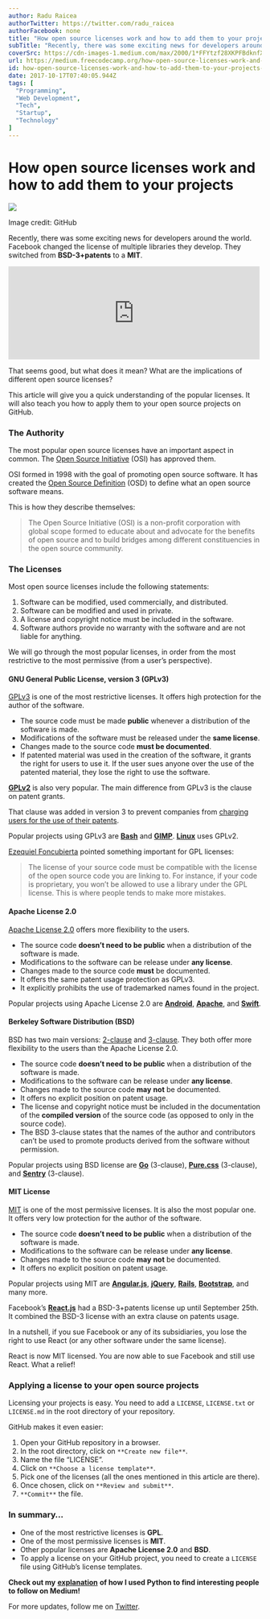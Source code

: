 ```yaml
---
author: Radu Raicea
authorTwitter: https://twitter.com/radu_raicea
authorFacebook: none
title: "How open source licenses work and how to add them to your projects"
subTitle: "Recently, there was some exciting news for developers around the world. Facebook changed the license of multiple libraries they develop. ..."
coverSrc: https://cdn-images-1.medium.com/max/2000/1*FFYtzf28XKPFBdknfXf-jg.jpeg
url: https://medium.freecodecamp.org/how-open-source-licenses-work-and-how-to-add-them-to-your-projects-34310c3cf94
id: how-open-source-licenses-work-and-how-to-add-them-to-your-projects-34310c3cf94
date: 2017-10-17T07:40:05.944Z
tags: [
  "Programming",
  "Web Development",
  "Tech",
  "Startup",
  "Technology"
]
---
```

# How open source licenses work and how to add them to your projects







![](https://cdn-images-1.medium.com/max/2000/1*FFYtzf28XKPFBdknfXf-jg.jpeg)

Image credit: GitHub







Recently, there was some exciting news for developers around the world. Facebook changed the license of multiple libraries they develop. They switched from **BSD-3+patents** to a **MIT**.





<iframe data-width="500" data-height="185" width="500" height="185" src="https://medium.freecodecamp.org/media/4bced36118b0ff8efe3b3c6f1afa39ad?postId=34310c3cf94" data-media-id="4bced36118b0ff8efe3b3c6f1afa39ad" data-thumbnail="https://i.embed.ly/1/image?url=https%3A%2F%2Fpbs.twimg.com%2Fprofile_images%2F446356636710363136%2FOYIaJ1KK_400x400.png&amp;key=a19fcc184b9711e1b4764040d3dc5c07" allowfullscreen="" frameborder="0"></iframe>





That seems good, but what does it mean? What are the implications of different open source licenses?

This article will give you a quick understanding of the popular licenses. It will also teach you how to apply them to your open source projects on GitHub.

### The Authority

The most popular open source licenses have an important aspect in common. The [Open Source Initiative](https://opensource.org/) (OSI) has approved them.

OSI formed in 1998 with the goal of promoting open source software. It has created the [Open Source Definition](https://opensource.org/osd) (OSD) to define what an open source software means.

This is how they describe themselves:

> The Open Source Initiative (OSI) is a non-profit corporation with global scope formed to educate about and advocate for the benefits of open source and to build bridges among different constituencies in the open source community.

### The Licenses

Most open source licenses include the following statements:

1.  Software can be modified, used commercially, and distributed.
2.  Software can be modified and used in private.
3.  A license and copyright notice must be included in the software.
4.  Software authors provide no warranty with the software and are not liable for anything.

We will go through the most popular licenses, in order from the most restrictive to the most permissive (from a user’s perspective).

#### GNU General Public License, version 3 (GPLv3)

[GPLv3](https://www.gnu.org/licenses/gpl-3.0.html) is one of the most restrictive licenses. It offers high protection for the author of the software.

*   The source code must be made **public** whenever a distribution of the software is made.
*   Modifications of the software must be released under the **same license**.
*   Changes made to the source code **must be documented**.
*   If patented material was used in the creation of the software, it grants the right for users to use it. If the user sues anyone over the use of the patented material, they lose the right to use the software.

[**GPLv2**](https://www.gnu.org/licenses/gpl-2.0.html) is also very popular. The main difference from GPLv3 is the clause on patent grants.

That clause was added in version 3 to prevent companies from [charging users for the use of their patents](http://www.nytimes.com/2006/11/22/technology/22soft.html).

Popular projects using GPLv3 are [**Bash**](https://www.gnu.org/software/bash/) and [**GIMP**](https://www.gimp.org). [**Linux**](https://github.com/torvalds/linux) uses GPLv2.

[Ezequiel Foncubierta](https://medium.com/@ezequiel) pointed something important for GPL licenses:

> The license of your source code must be compatible with the license of the open source code you are linking to. For instance, if your code is proprietary, you won’t be allowed to use a library under the GPL license. This is where people tends to make more mistakes.

#### Apache License 2.0

[Apache License 2.0](https://www.apache.org/licenses/LICENSE-2.0) offers more flexibility to the users.

*   The source code **doesn’t need to be public** when a distribution of the software is made.
*   Modifications to the software can be release under **any license**.
*   Changes made to the source code **must** be documented.
*   It offers the same patent usage protection as GPLv3.
*   It explicitly prohibits the use of trademarked names found in the project.

Popular projects using Apache License 2.0 are [**Android**](https://github.com/aosp-mirror/platform_system_core/blob/master/NOTICE), [**Apache**](https://httpd.apache.org), and [**Swift**](https://github.com/apple/swift).

#### Berkeley Software Distribution (BSD)

BSD has two main versions: [2-clause](https://opensource.org/licenses/BSD-2-Clause) and [3-clause](https://opensource.org/licenses/BSD-3-Clause). They both offer more flexibility to the users than the Apache License 2.0.

*   The source code **doesn’t need to be public** when a distribution of the software is made.
*   Modifications to the software can be release under **any license**.
*   Changes made to the source code **may** **not** be documented.
*   It offers no explicit position on patent usage.
*   The license and copyright notice must be included in the documentation of the **compiled version** of the source code (as opposed to only in the source code).
*   The BSD 3-clause states that the names of the author and contributors can’t be used to promote products derived from the software without permission.

Popular projects using BSD license are [**Go**](https://github.com/golang/go) (3-clause), [**Pure.css**](https://github.com/yahoo/pure) (3-clause), and [**Sentry**](https://github.com/getsentry/sentry) (3-clause).

#### MIT License

[MIT](https://mit-license.org) is one of the most permissive licenses. It is also the most popular one. It offers very low protection for the author of the software.

*   The source code **doesn’t need to be public** when a distribution of the software is made.
*   Modifications to the software can be release under **any license**.
*   Changes made to the source code **may** **not** be documented.
*   It offers no explicit position on patent usage.

Popular projects using MIT are [**Angular.js**](https://github.com/angular/angular.js), [**jQuery**](https://github.com/jquery/jquery), [**Rails**](https://github.com/rails/rails), [**Bootstrap**](https://github.com/twbs/bootstrap), and many more.

Facebook’s [**React.js**](https://github.com/facebook/react) had a BSD-3+patents license up until September 25th. It combined the BSD-3 license with an extra clause on patents usage.

In a nutshell, if you sue Facebook or any of its subsidiaries, you lose the right to use React (or any other software under the same license).

React is now MIT licensed. You are now able to sue Facebook and still use React. What a relief!

### Applying a license to your open source projects

Licensing your projects is easy. You need to add a `LICENSE`, `LICENSE.txt` or `LICENSE.md` in the root directory of your repository.

GitHub makes it even easier:

1.  Open your GitHub repository in a browser.
2.  In the root directory, click on `**Create new file**`.
3.  Name the file “LICENSE”.
4.  Click on `**Choose a license template**`.
5.  Pick one of the licenses (all the ones mentioned in this article are there).
6.  Once chosen, click on `**Review and submit**`.
7.  `**Commit**` the file.

### In summary…

*   One of the most restrictive licenses is **GPL**.
*   One of the most permissive licenses is **MIT**.
*   Other popular licenses are **Apache License 2.0** and **BSD**.
*   To apply a license on your GitHub project, you need to create a `LICENSE` file using GitHub’s license templates.

**Check out my** [**explanation**](https://medium.freecodecamp.org/how-i-used-python-to-find-interesting-people-on-medium-be9261b924b0) **of how I used Python to find interesting people to follow on Medium!**

For more updates, follow me on [Twitter](https://twitter.com/radu_raicea).








